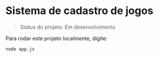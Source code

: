 # Sistema de cadastro de jogos

> Status do projeto: Em desenvolvimento

Para rodar este projeto localmente, digite:

```
node app.js
```
